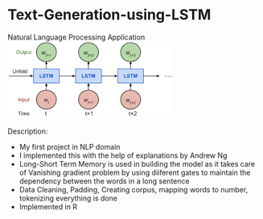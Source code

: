 # Text-Generation-using-LSTM
Natural Language Processing Application
![Screenshot](TG.png)

Description:
- My first project in NLP domain
- I implemented this with the help of explanations by Andrew Ng 
- Long-Short Term Memory is used in building the model as it takes care of Vanishing gradient problem by using diiferent gates to maintain the dependency between the words in a long sentence
- Data Cleaning, Padding, Creating corpus, mapping words to number, tokenizing everything is done
- Implemented in R
